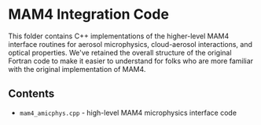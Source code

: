 # MAM4 Integration Code

This folder contains C++ implementations of the higher-level MAM4 interface
routines for aerosol microphysics, cloud-aerosol interactions, and optical
properties. We've retained the overall structure of the original Fortran code
to make it easier to understand for folks who are more familiar with the
original implementation of MAM4.

## Contents

* `mam4_amicphys.cpp` - high-level MAM4 microphysics interface code
